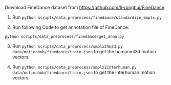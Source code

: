 Download FineDance dataset from https://github.com/li-ronghui/FineDance.
1. Run `python scripts/data_preprocess/finedance/standardize_smplx.py`

2. Run following Code to get annotation file of FineDance:

`python scripts/data_preprocess/finedance/get_anno.py`

3. Run `python scripts/data_preprocess/smplx2hm3d.py data/motionhub/finedance/train.json` to get the humanml3d motion vectors.

4. Run `python scripts/data_preprocess/smplx2interhuman.py data/motionhub/finedance/train.json` to get the interhuman motion vectors.

